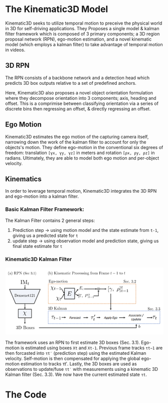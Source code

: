 # The Kinematic3D Model

Kinematic3D seeks to utilize temporal motion to preceive the physical world in 3D for self-driving applications. They Proposes a single model & kalman filter framework which is composed of 3 primary components; a 3D region proposal network (RPN), ego-motion estimation, and a novel kinematic model (which employs a kalman filter) to take advantage of temporal motion in videos.

## 3D RPN 
The RPN consists of a backbone network and a detection head which predicts 3D box outputs relative to a set of predefined anchors. 

Here, Kinematic3D also proposes a novel object orientation formulation where they decompose orientation into 3 components; axis, heading and offset. This is a comprimise between classifying orientation via a series of discrete bins then regressing an offset, & directly regressing an offset. 

## Ego Motion
Kinematic3D estimates the ego motion of the capturing camera itself, narrowing down the work of the kalman filter to account for only the objects's motion. They define ego-motion in the conventional six degrees of freedom: translation `[γx, γy, γz]` in meters and rotation `[ρx, ρy, ρz]` in radians. Ultimately, they are able to model both ego motion and per-object velocity.

## Kinematics 
In order to leverage temporal motion, Kinematic3D integrates the 3D RPN and ego-motion into a kalman filter.  

### Basic Kalman Filter Framework:
The Kalman Filter contains 2 general steps: 
1. Prediction step -> using motion model and the state estimate from `t-1`, giving us a predicted state for `t`
2. update step -> using observation model and prediction state, giving us final state estimate for `t`

### Kinematic3D Kalman Filter

![](assets/Kalman.png)

The framework uses an RPN to first estimate 3D boxes (Sec. 3.1). Ego-motion is estimated using boxes `Xt` and `Xt-1`. Previous frame tracks `τt−1` are then forcasted into `τt′` (prediction step) using the estimated Kalman velocity. Self-motion is then compensated for applying the global ego-motion estimation to tracks τt′. Lastly, the 3D boxes are used as observations to update/fuse `τt′` with measurements using a kinematic 3D Kalman filter (Sec. 3.3). We now have the current estimated state `τt`.



# The Code 
